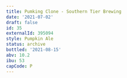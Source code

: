 ```yaml
---
title: Pumking Clone - Southern Tier Brewing
date: '2021-07-02'
draft: false
id: 35
externalId: 395094
style: Pumpkin Ale
status: archive
bottled: '2021-08-15'
abv: 10.2
ibu: 53
capCode: P
---
```

